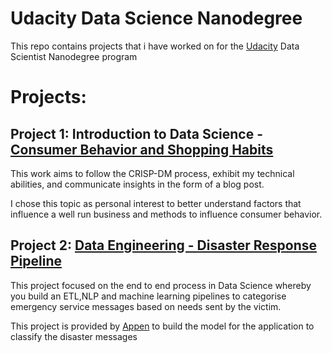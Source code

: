 # Udacity Data Science Nanodegree
This repo contains projects that i have worked on for the [Udacity](https://www.udacity.com/) Data Scientist Nanodegree program

# Projects:

## Project 1: Introduction to Data Science - [Consumer Behavior and Shopping Habits](Project1/README.md)

This work aims to follow the CRISP-DM process, exhibit my technical abilities, and communicate insights in the form of a blog post.

 I chose this topic as personal interest to better understand factors that influence a well run business and methods to influence consumer behavior.

## Project 2: [Data Engineering - Disaster Response Pipeline](Project2/README.md)

This project focused on the end to end process in Data Science whereby you build an ETL,NLP and machine learning pipelines to categorise emergency service messages based on needs sent by the victim.

This project is provided by [Appen](https://appen.com/) to build the model for the application to classify the disaster messages